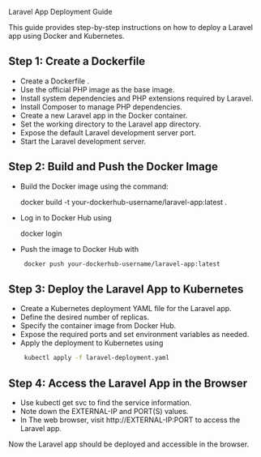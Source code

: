 Laravel App Deployment Guide

This guide provides step-by-step instructions on how to deploy a Laravel app using Docker and Kubernetes.
## Step 1: Create a Dockerfile

- Create a Dockerfile .
- Use the official PHP image as the base image.
- Install system dependencies and PHP extensions required by Laravel.
- Install Composer to manage PHP dependencies.
- Create a new Laravel app in the Docker container.
- Set the working directory to the Laravel app directory.
- Expose the default Laravel development server port.
- Start the Laravel development server.

## Step 2: Build and Push the Docker Image

- Build the Docker image using the command: 
    
     docker build -t your-dockerhub-username/laravel-app:latest .
    
- Log in to Docker Hub using 
    
     docker login

- Push the image to Docker Hub with 
    ```bash 
     docker push your-dockerhub-username/laravel-app:latest
    ```

## Step 3: Deploy the Laravel App to Kubernetes

- Create a Kubernetes deployment YAML file  for the Laravel app.
- Define the desired number of replicas.
- Specify the container image from Docker Hub.
- Expose the required ports and set environment variables as needed.
- Apply the deployment to Kubernetes using 
    ```bash 
     kubectl apply -f laravel-deployment.yaml
    ```

## Step 4: Access the Laravel App in the Browser
- Use kubectl get svc to find the service information.
- Note down the EXTERNAL-IP and PORT(S) values.
- In The web browser, visit http://EXTERNAL-IP:PORT to access the Laravel app.

Now the Laravel app should be deployed and accessible in the browser.


